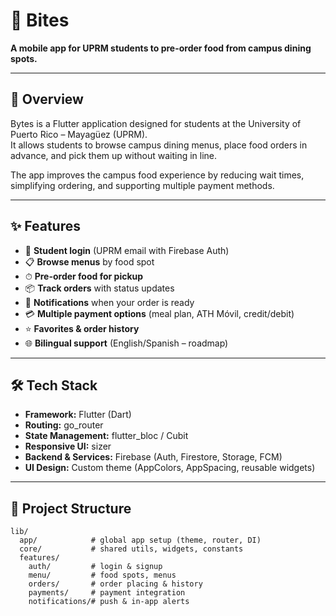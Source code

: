 # 🍔 Bites  
**A mobile app for UPRM students to pre-order food from campus dining spots.**

---

## 📖 Overview  
Bytes is a Flutter application designed for students at the University of Puerto Rico – Mayagüez (UPRM).  
It allows students to browse campus dining menus, place food orders in advance, and pick them up without waiting in line.  

The app improves the campus food experience by reducing wait times, simplifying ordering, and supporting multiple payment methods.  

---

## ✨ Features  
- 🔐 **Student login** (UPRM email with Firebase Auth)  
- 📋 **Browse menus** by food spot  
- ⏱ **Pre-order food for pickup**  
- 📦 **Track orders** with status updates  
- 🔔 **Notifications** when your order is ready  
- 💳 **Multiple payment options** (meal plan, ATH Móvil, credit/debit)  
- ⭐ **Favorites & order history**  
- 🌐 **Bilingual support** (English/Spanish – roadmap)  

---

## 🛠 Tech Stack  
- **Framework:** Flutter (Dart)  
- **Routing:** go_router  
- **State Management:** flutter_bloc / Cubit  
- **Responsive UI:** sizer  
- **Backend & Services:** Firebase (Auth, Firestore, Storage, FCM)  
- **UI Design:** Custom theme (AppColors, AppSpacing, reusable widgets)  

---

## 📂 Project Structure  
```text
lib/
  app/            # global app setup (theme, router, DI)
  core/           # shared utils, widgets, constants
  features/
    auth/         # login & signup
    menu/         # food spots, menus
    orders/       # order placing & history
    payments/     # payment integration
    notifications/# push & in-app alerts
